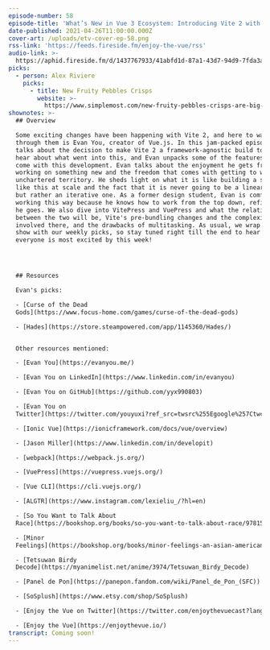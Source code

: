 ```yaml
---
episode-number: 58
episode-title: 'What’s New in Vue 3 Ecosystem: Introducing Vite 2 with Evan You'
date-published: 2021-04-26T11:00:00.000Z
cover-art: /uploads/etv-cover-ep-58.png
rss-link: 'https://feeds.fireside.fm/enjoy-the-vue/rss'
audio-link: >-
  https://aphid.fireside.fm/d/1437767933/41abfd1d-87a1-43d7-94d9-7fda3a5120e1/61d820f4-33cd-469f-bee4-e4de6b0dbe4f.mp3
picks:
  - person: Alex Riviere
    picks:
      - title: New Fruity Pebbles Crisps
        website: >-
          https://www.simplemost.com/new-fruity-pebbles-crisps-are-big-potato-chips/
shownotes: >-
  ## Overview

  Some exciting changes have been happening with Vite 2, and here to walk us
  through them is Evan You, creator of Vue.js. In this jam-packed episode, Evan
  talks about the decision to make Vite 2 a framework-agnostic build tool. We
  hear about what went into this, and Evan unpacks some of the features that
  come with this development. Evan talks about the enjoyment he gets from
  working on something new and the freedom that comes with getting to work in
  unchartered territory. He sheds light on what it is like building a solution
  like this at scale and the fact that it is never going to be a linear process,
  but rather an iterative one. As a former design student, Evan is comfortable
  working this way because he knows how to work from the top down, refining as
  he goes. We also dive into VitePress and VuePress and what the relationship
  between the two will be, Vite's pre-bundling changes and the complexities
  involved there, and the drawbacks of multitasking. As usual, we wrap up the
  show with our weekly picks, so stay tuned right till the end to hear what
  everyone is most excited by this week!




  ## Resources

  Evan's picks:

  - [Curse of the Dead
  Gods](https://www.focus-home.com/games/curse-of-the-dead-gods)

  - [Hades](https://store.steampowered.com/app/1145360/Hades/)


  Other resources mentioned:

  - [Evan You](https://evanyou.me/)

  - [Evan You on LinkedIn](https://www.linkedin.com/in/evanyou)

  - [Evan You on GitHub](https://github.com/yyx990803)

  - [Evan You on
  Twitter](https://twitter.com/youyuxi?ref_src=twsrc%255Egoogle%257Ctwcamp%255Eserp%257Ctwgr%255Eauthor)

  - [Ionic Vue](https://ionicframework.com/docs/vue/overview)

  - [Jason Miller](https://www.linkedin.com/in/developit)

  - [webpack](https://webpack.js.org/)

  - [VuePress](https://vuepress.vuejs.org/)

  - [Vue CLI](https://cli.vuejs.org/)

  - [ALGTR](https://www.instagram.com/lexieliu_/?hl=en)

  - [So You Want to Talk About
  Race](https://bookshop.org/books/so-you-want-to-talk-about-race/9781580058827)

  - [Minor
  Feelings](https://bookshop.org/books/minor-feelings-an-asian-american-reckoning/9781984820365)

  - [Tetsuwan Birdy
  Decode](https://myanimelist.net/anime/3974/Tetsuwan_Birdy_Decode)

  - [Panel de Pon](https://panepon.fandom.com/wiki/Panel_de_Pon_(SFC))

  - [SoSplush](https://www.etsy.com/shop/SoSplush)

  - [Enjoy the Vue on Twitter](https://twitter.com/enjoythevuecast?lang=en)

  - [Enjoy the Vue](https://enjoythevue.io/)
transcript: Coming soon!
---
```

